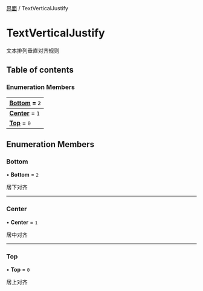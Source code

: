 [界面](../groups/界面.界面.md) / TextVerticalJustify

# TextVerticalJustify <Badge type="tip" text="Enumeration" /> <Score text="TextVerticalJustify" />

文本排列垂直对齐规则

## Table of contents

### Enumeration Members <Score text="Enumeration" /> 
| **[Bottom](mw.TextVerticalJustify.md#bottom)** = ``2``  |
| :----- |
| **[Center](mw.TextVerticalJustify.md#center)** = ``1`` |
| **[Top](mw.TextVerticalJustify.md#top)** = ``0`` |

## Enumeration Members

### Bottom <Score text="Bottom" /> 

• **Bottom** = ``2``

居下对齐

___

### Center <Score text="Center" /> 

• **Center** = ``1``

居中对齐

___

### Top <Score text="Top" /> 

• **Top** = ``0``

居上对齐
